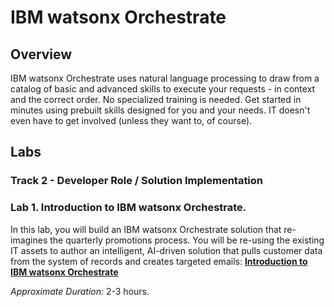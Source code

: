 # IBM watsonx Orchestrate
## Overview
IBM watsonx Orchestrate uses natural language processing to draw from a catalog of basic and advanced skills to execute your requests - in context and the correct order. No specialized training is needed. Get started in minutes using prebuilt skills designed for you and your needs. IT doesn't even have to get involved (unless they want to, of course).

## Labs

### **Track 2 - Developer Role / Solution Implementation** 
### **Lab 1. Introduction to IBM watsonx Orchestrate.** 

In this lab, you will build an IBM watsonx Orchestrate solution that re-imagines the quarterly promotions process. You will be re-using the existing IT assets to author an intelligent, AI-driven solution that pulls customer data from the system of records and creates targeted emails: **[Introduction to IBM watsonx Orchestrate](Lab%20Guide%20-%20Introduction%20to%20IBM%20watsonx%20Orchestrate.pdf)**    


*Approximate Duration:* 2-3 hours.
